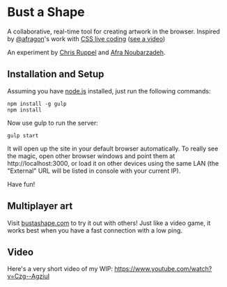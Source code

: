 # Bust a Shape

A collaborative, real-time tool for creating artwork in the browser. Inspired by [@afragon](https://twitter.com/afragon)'s work with [CSS live coding](https://www.youtube.com/watch?v=MrYOnQTXWzs) ([see a video](https://www.youtube.com/watch?v=ztwSAZ7lJg8))

An experiment by [Chris Ruppel](https://github.com/rupl) and [Afra Noubarzadeh](https://github.com/afragon).

## Installation and Setup

Assuming you have [node.js](https://nodejs.org) installed, just run the following commands:

```
npm install -g gulp
npm install
```

Now use gulp to run the server:

```
gulp start
```

It will open up the site in your default browser automatically. To really see the magic, open other browser windows and point them at http://localhost:3000, or load it on other devices using the same LAN (the "External" URL will be listed in console with your current IP).

Have fun!

## Multiplayer art

Visit [bustashape.com](http://www.bustashape.com) to try it out with others! Just like a video game, it works best when you have a fast connection with a low ping.

## Video

Here's a very short video of my WIP: https://www.youtube.com/watch?v=Czg--AgziuI
